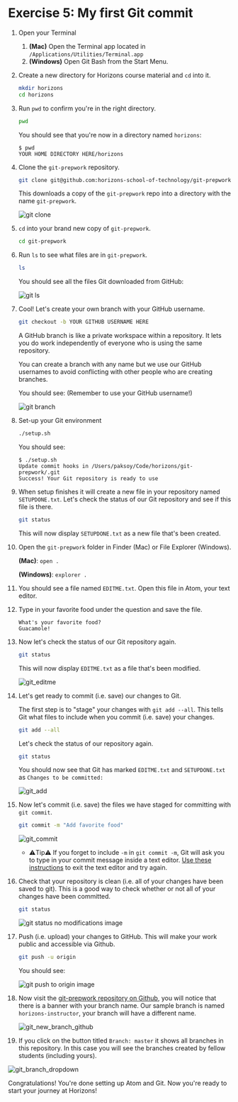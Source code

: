 # Exercise 5: My first Git commit

1. Open your Terminal

    1. **(Mac)** Open the Terminal app located in `/Applications/Utilities/Terminal.app`
    1. **(Windows)** Open Git Bash from the Start Menu.

1. Create a new directory for Horizons course material and `cd` into it.

    ```bash
    mkdir horizons
    cd horizons
    ```

1. Run `pwd` to confirm you're in the right directory.

    ```bash
    pwd
    ```

    You should see that you're now in a directory named `horizons`:

    ```
    $ pwd
    YOUR HOME DIRECTORY HERE/horizons
    ```


1. Clone the `git-prepwork` repository.

    ```bash
    git clone git@github.com:horizons-school-of-technology/git-prepwork.git
    ```

    This downloads a copy of the `git-prepwork` repo into a directory with the
    name `git-prepwork`.

    ![git clone](./img/git_clone.png)

1. `cd` into your brand new copy of `git-prepwork`.

    ```bash
    cd git-prepwork
    ```

1. Run `ls` to see what files are in `git-prepwork`.

    ```bash
    ls
    ```

    You should see all the files Git downloaded from GitHub:

    ![git ls](./img/git_ls.png)

1. Cool! Let's create your own branch with your GitHub username.

    ```bash
    git checkout -b YOUR GITHUB USERNAME HERE
    ```

    A GitHub branch is like a private workspace within a repository. It lets
    you do work independently of everyone who is using the same repository.

    You can create a branch with any name but we use our GitHub usernames to
    avoid conflicting with other people who are creating branches.

    You should see: (Remember to use your GitHub username!)

    ![git branch](./img/git_branch_switch.png)

1. Set-up your Git environment

    ```bash
    ./setup.sh
    ```

    You should see:

    ```
    $ ./setup.sh
    Update commit hooks in /Users/paksoy/Code/horizons/git-prepwork/.git
    Success! Your Git repository is ready to use
    ```

1. When setup finishes it will create a new file in your repository named
`SETUPDONE.txt`. Let's check the status of our Git repository and see if
this file is there.

    ```bash
    git status
    ```

    This will now display `SETUPDONE.txt` as a new file that's been created.

1. Open the `git-prepwork` folder in Finder (Mac) or File Explorer (Windows).

    **(Mac)**: `open .`

    **(Windows)**: `explorer .`

1. You should see a file named `EDITME.txt`. Open this file in Atom, your text editor.
1. Type in your favorite food under the question and save the file.

    ```
    What's your favorite food?
    Guacamole!
    ```

1. Now let's check the status of our Git repository again.

    ```bash
    git status
    ```

    This will now display `EDITME.txt` as a file that's been modified.

    ![git_editme](./img/git_editme.png)

1. Let's get ready to commit (i.e. save) our changes to Git.

    The first step is to "stage" your changes with `git add --all`. This tells
    Git what files to include when you commit (i.e. save) your changes.

    ```bash
    git add --all
    ```

    Let's check the status of our repository again.

    ```bash
    git status
    ```

    You should now see that Git has marked `EDITME.txt` and `SETUPDONE.txt` as
    `Changes to be committed:`

    ![git_add](./img/git_add.png)

1. Now let's commit (i.e. save) the files we have staged for committing with
`git commit`.

    ```bash
    git commit -m "Add favorite food"
    ```

    ![git_commit](./img/git_commit.png)

    - ⚠️Tip⚠️ If you forget to include `-m` in `git commit -m`, Git will ask you to type
    in your commit message inside a text editor.
    [Use these instructions](troubleshoot.md#2-please-enter-the-commit-message-for-your-changes)
    to exit the text editor and try again.


1. Check that your repository is clean (i.e. all of your changes have been saved
to git). This is a good way to check whether or not all of your changes have
been committed.

    ```bash
    git status
    ```

    ![git status no modifications image](./img/git_status_not_modified.png)

1. Push (i.e. upload) your changes to GitHub. This will make your work public
and accessible via Github.


    ```bash
    git push -u origin
    ```

    You should see:

    ![git push to origin image](./img/git_push.png)

1. Now visit the
[git-prepwork repository on Github](https://github.com/horizons-school-of-technology/git-prepwork),
you will notice that there is a banner with your branch name. Our sample branch
is named `horizons-instructor`, your branch will have a different name.

    ![git_new_branch_github](./img/git_new_branch_github.png)

1. If you click on the button titled `Branch: master` it shows all branches in
this repository. In this case you will see the branches created by fellow
students (including yours).

  ![git_branch_dropdown](./img/git_branch_dropdown.png)

Congratulations! You're done setting up Atom and Git. Now you're ready to start your journey at Horizons!
